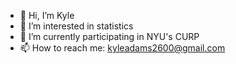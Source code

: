 - 👋 Hi, I’m Kyle
- 👀 I’m interested in statistics
- 🌱 I’m currently participating in NYU's CURP
- 📫 How to reach me: kyleadams2600@gmail.com

<!---
kyleadams2600/kyleadams2600 is a ✨ special ✨ repository because its `README.md` (this file) appears on your GitHub profile.
You can click the Preview link to take a look at your changes.
--->
